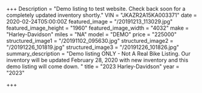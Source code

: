 +++
Description = "Demo listing to test website.  Check back soon for a completely updated inventory shortly."
VIN = "JKAZR2A15KA003371"
date = 2020-02-24T05:00:00Z
featured_image = "/20191213_113029.jpg"
featured_image_height = "1960"
featured_image_width = "4032"
make = "Harley-Davidson"
miles = "NA"
model = "DEMO"
price = "225000"
structured_image1 = "/20191102_095630.jpg"
structured_image2 = "/20191226_101819.jpg"
structured_image3 = "/20191226_101826.jpg"
summary_description = "Demo listing ONLY - Not A Real Bike Listing.  Our inventory will be updated February 28, 2020 with new inventory and this demo listing will come down.  "
title = "2023 Harley-Davidson"
year = "2023"

+++
